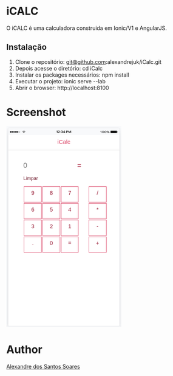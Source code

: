# iCALC

O iCALC é uma calculadora construida em Ionic/V1 e AngularJS.


## Instalação

1. Clone o repositório: git@github.com:alexandrejuk/iCalc.git
2. Depois acesse o diretório: cd iCalc
3. Instalar os packages necessários: npm install
4. Executar o projeto: ionic serve --lab
5. Abrir o browser: http://localhost:8100

# Screenshot
![iCalcPage](./screenshots/iCalcPage.png)
   
# Author
[Alexandre dos Santos Soares](https://github.com/alexandrejuk)

